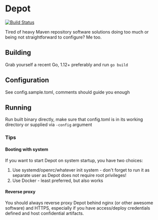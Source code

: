 # Depot

[![Build Status](https://travis-ci.org/mikroskeem/depot.svg?branch=master)](https://travis-ci.org/mikroskeem/depot)

Tired of heavy Maven repository software solutions doing too much or being not straightforward to configure? Me too.

## Building

Grab yourself a recent Go, 1.12+ preferably and run `go build`

## Configuration

See config.sample.toml, comments should guide you enough

## Running

Run built binary directly, make sure that config.toml is in its working directory or supplied via `-config` argument

### Tips

#### Booting with system

If you want to start Depot on system startup, you have two choices:
1) Use systemd/openrc/whatever init system - don't forget to run it as separate user as Depot does not require root privileges!
2) Use Docker - least preferred, but also works

#### Reverse proxy

You should always reverse proxy Depot behind nginx (or other awesome software) and HTTPS, especially
if you have access/deploy credentials defined and host confidential artifacts.

